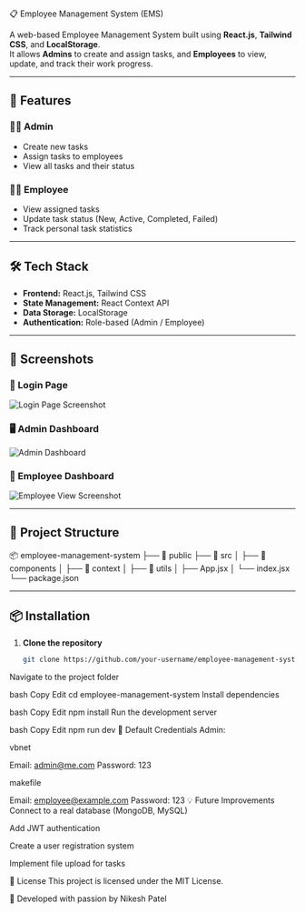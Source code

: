  📋 Employee Management System (EMS)

A web-based Employee Management System built using **React.js**, **Tailwind CSS**, and **LocalStorage**.  
It allows **Admins** to create and assign tasks, and **Employees** to view, update, and track their work progress.

---

## 🚀 Features

### 👩‍💼 Admin
- Create new tasks
- Assign tasks to employees
- View all tasks and their status

### 👨‍💻 Employee
- View assigned tasks
- Update task status (New, Active, Completed, Failed)
- Track personal task statistics

---

## 🛠 Tech Stack
- **Frontend:** React.js, Tailwind CSS
- **State Management:** React Context API
- **Data Storage:** LocalStorage
- **Authentication:** Role-based (Admin / Employee)

---

## 📸 Screenshots

### 🔑 Login Page
![Login Page Screenshot](https://github.com/Nikeshpatel04/ems/issues/2#issue-3308965620)


### 🖥 Admin Dashboard
![Admin Dashboard](
<img width="895" height="860" alt="Image" src="https://github.com/user-attachments/assets/8127eb61-fcdd-46bb-9d06-f819356b0aa2" />)

### 💼 Employee Dashboard
![Employee View Screenshot](https://github.com/user-attachments/assets/06eca084-3870-48a7-862c-c235033634e6)



---

## 📂 Project Structure
📦 employee-management-system
├── 📂 public
├── 📂 src
│ ├── 📂 components
│ ├── 📂 context
│ ├── 📂 utils
│ ├── App.jsx
│ └── index.jsx
└── package.json

---

## 📦 Installation

1. **Clone the repository**
   ```bash
   git clone https://github.com/your-username/employee-management-system.git
Navigate to the project folder

bash
Copy
Edit
cd employee-management-system
Install dependencies

bash
Copy
Edit
npm install
Run the development server

bash
Copy
Edit
npm run dev
🔐 Default Credentials
Admin:

vbnet

Email: admin@me.com
Password: 123


makefile

Email: employee@example.com
Password: 123
💡 Future Improvements
Connect to a real database (MongoDB, MySQL)

Add JWT authentication

Create a user registration system

Implement file upload for tasks

📜 License
This project is licensed under the MIT License.

🖤 Developed with passion by Nikesh Patel
